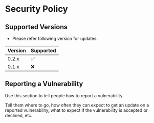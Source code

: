 # Security Policy

## Supported Versions

* Please refer following version for updates.

| Version | Supported          |
| ------- | ------------------ |
| 0.2.x   | :white_check_mark: |
| 0.1.x   | :x:                |


## Reporting a Vulnerability

Use this section to tell people how to report a vulnerability.

Tell them where to go, how often they can expect to get an update on a
reported vulnerability, what to expect if the vulnerability is accepted or
declined, etc.
